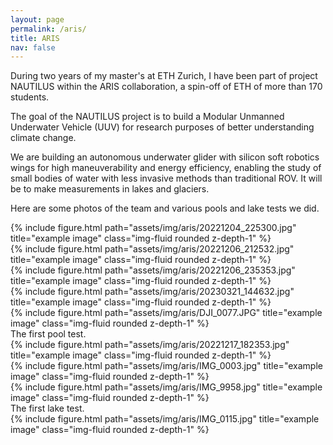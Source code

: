 ```yaml
---
layout: page
permalink: /aris/
title: ARIS
nav: false
---
```


During two years of my master's at ETH Zurich, I have been part of project NAUTILUS within the ARIS collaboration, a spin-off of ETH of more than 170 students. 

The goal of the NAUTILUS project is to build a Modular Unmanned Underwater Vehicle (UUV) for research purposes of better understanding climate change.

We are building an autonomous underwater glider with silicon soft robotics wings for high maneuverability and energy efficiency, enabling the study of small bodies of water with less invasive methods than traditional ROV. It will be to make measurements in lakes and glaciers. 

Here are some photos of the team and various pools and lake tests we did. 



<div class="row">
    <div class="col mt-3 mt-md-0">
        {% include figure.html path="assets/img/aris/20221204_225300.jpg" title="example image" class="img-fluid rounded z-depth-1" %}
    </div>
</div>


<div class="row">
    <div class="col">
        {% include figure.html path="assets/img/aris/20221206_212532.jpg" title="example image" class="img-fluid rounded z-depth-1" %}
    </div>
    <div class="col">
        {% include figure.html path="assets/img/aris/20221206_235353.jpg" title="example image" class="img-fluid rounded z-depth-1" %}
    </div>
    <div class="col">
        {% include figure.html path="assets/img/aris/20230321_144632.jpg" title="example image" class="img-fluid rounded z-depth-1" %}
    </div>
</div>

<div class="row">
    <div class="col mt-3 mt-md-0">
        {% include figure.html path="assets/img/aris/DJI_0077.JPG" title="example image" class="img-fluid rounded z-depth-1" %}
    </div>
</div>
<div class="caption">
    The first pool test.
</div>
<div class="row">
    <div class="col mt-3 mt-md-0">
        {% include figure.html path="assets/img/aris/20221217_182353.jpg" title="example image" class="img-fluid rounded z-depth-1" %}
    </div>
</div>
<div class="row">
    <div class="col mt-3 mt-md-0">
        {% include figure.html path="assets/img/aris/IMG_0003.jpg" title="example image" class="img-fluid rounded z-depth-1" %}
    </div>
</div>
<div class="row">
    <div class="col mt-3 mt-md-0">
        {% include figure.html path="assets/img/aris/IMG_9958.jpg" title="example image" class="img-fluid rounded z-depth-1" %}
    </div>
</div>
<div class="caption">
    The first lake test.
</div>
<div class="row">
    <div class="col mt-3 mt-md-0">
        {% include figure.html path="assets/img/aris/IMG_0115.jpg" title="example image" class="img-fluid rounded z-depth-1" %}
    </div>
</div>
